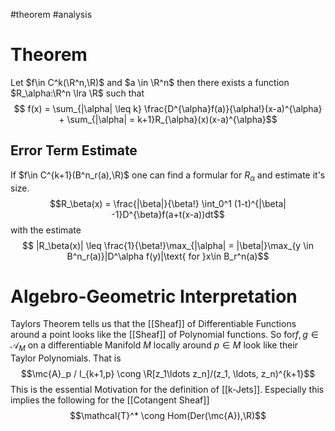 #theorem 
#analysis

# Theorem
Let $f\in C^k(\R^n,\R)$ and $a \in \R^n$ then there exists a function $R_\alpha:\R^n \lra \R$ such that
$$ f(x) = \sum_{|\alpha| \leq k} \frac{D^{\alpha}f(a)}{\alpha!}(x-a)^{\alpha} + \sum_{|\alpha| = k+1}R_{\alpha}(x)(x-a)^{\alpha}$$

## Error Term Estimate
If $f\in C^{k+1}(B^n_r(a),\R)$ one can find a formular for $R_\alpha$ and estimate it's size.
$$R_\beta(x) = \frac{|\beta|}{\beta!} \int_0^1 (1-t)^{|\beta| -1}D^{\beta}f(a+t(x-a))dt$$
with the estimate
$$ |R_\beta(x)| \leq \frac{1}{\beta!}\max_{|\alpha| = |\beta|}\max_{y \in B^n_r(a)}|D^\alpha f(y)|\text{ for }x\in B_r^n(a)$$

# Algebro-Geometric Interpretation
Taylors Theorem tells us that the [[Sheaf]] of Differentiable Functions  around a point looks like the [[Sheaf]] of Polynomial functions.
So for$f,g \in \mathcal{A}_M$ on a differentiable Manifold $M$ locally around $p \in M$ look like their Taylor Polynomials.
That is $$\mc{A}_p / I_{k+1,p} \cong \R[z_1\ldots z_n]/(z_1, \ldots, z_n)^{k+1}$$
This is the essential Motivation for the definition of [[k-Jets]].
Especially this implies the following for the [[Cotangent Sheaf]]
$$\mathcal{T}^* \cong Hom(Der(\mc{A}),\R)$$




